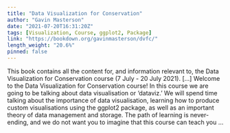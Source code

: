 ```yaml
---
title: "Data Visualization for Conservation"
author: "Gavin Masterson"
date: "2021-07-20T16:31:20Z"
tags: [Visualization, Course, ggplot2, Package]
link: "https://bookdown.org/gavinmasterson/dvfc/"
length_weight: "20.6%"
pinned: false
---
```


This book contains all the content for, and information relevant to, the Data Visualization for Conservation course (7 July - 20 July 2021). [...] Welcome to the Data Visualization for Conservation course! In this course we are going to be talking about data visualisation or ‘dataviz.’ We will spend time talking about the importance of data visualisation, learning how to produce custom visualisations using the ggplot2 package, as well as an important theory of data management and storage. The path of learning is never-ending, and we do not want you to imagine that this course can teach you ...
